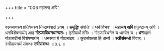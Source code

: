 +++
title = "006 महान्त्य् अपि"

+++


वक्ष्यमाणस्य प्रतिषेधस्य निन्दार्थवादो ऽयम् । **समृद्धिः** संपत्तिः । **धनं** विभवः । **महान्त्य् अपि** प्रकृष्टान्य् अपि । धनविशेषणार्थम् आह **गोऽजाविधनधान्यतः** । तृतीयार्थे तसिः । गोऽजाविधनेन च धान्येन च । **धन**ग्रहणं गोऽजादीनां विशेषणार्थम् । धनरूपा ये गोऽजादयः । कूटसंपन्नता हि धान्यं । **स्त्रीसंबन्धो** विवाहः ।स्त्रीप्राप्त्यर्थं संबन्धः **स्त्रीसंबन्धः** ॥ ३.६ ॥